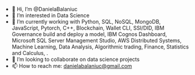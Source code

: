 - 👋 Hi, I’m @DanielaBalaniuc
- 👀 I’m interested in Data Science
- 🌱 I’m currently working with Python, SQL, NoSQL, MongoDB, JavaScript, Pytorch, C++, Blockchain, Wallet CLI, SSI/DID, IBM Governance build and deploy a model, IBM Cognos Dashboard, Microsoft SQL Server Management Studio, AWS Distributed Systems, Machine Learning, Data Analysis, Algorithmic trading, Finance, Statistics and Calculus, .
- 💞️ I’m looking to collaborate on data science projects
- 📫 How to reach me: danielabalaniuc@gmail.com

<!---
DanielaBalaniuc/DanielaBalaniuc is a ✨ special ✨ repository because its `README.md` (this file) appears on your GitHub profile.
You can click the Preview link to take a look at your changes.
--->
